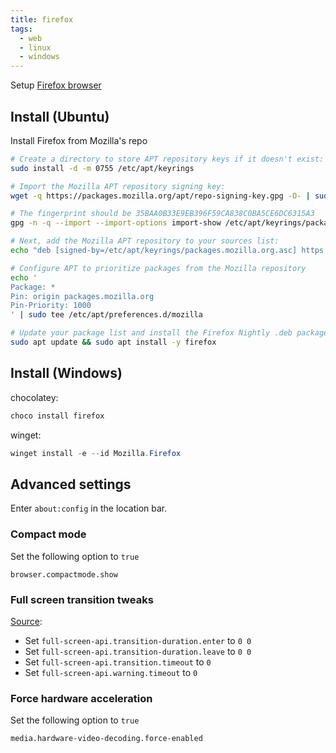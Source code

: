 ```yaml
---
title: firefox
tags:
  - web
  - linux
  - windows
---
```


Setup [Firefox browser](https://www.mozilla.org/firefox)

## Install (Ubuntu)

Install Firefox from Mozilla's repo

```bash
# Create a directory to store APT repository keys if it doesn't exist:
sudo install -d -m 0755 /etc/apt/keyrings

# Import the Mozilla APT repository signing key:
wget -q https://packages.mozilla.org/apt/repo-signing-key.gpg -O- | sudo tee /etc/apt/keyrings/packages.mozilla.org.asc > /dev/null

# The fingerprint should be 35BAA0B33E9EB396F59CA838C0BA5CE6DC6315A3
gpg -n -q --import --import-options import-show /etc/apt/keyrings/packages.mozilla.org.asc | awk '/pub/{getline; gsub(/^ +| +$/,""); print "\n"$0"\n"}'

# Next, add the Mozilla APT repository to your sources list:
echo "deb [signed-by=/etc/apt/keyrings/packages.mozilla.org.asc] https://packages.mozilla.org/apt mozilla main" | sudo tee -a /etc/apt/sources.list.d/mozilla.list > /dev/null

# Configure APT to prioritize packages from the Mozilla repository
echo '
Package: *
Pin: origin packages.mozilla.org
Pin-Priority: 1000
' | sudo tee /etc/apt/preferences.d/mozilla

# Update your package list and install the Firefox Nightly .deb package:
sudo apt update && sudo apt install -y firefox
```

## Install (Windows)

chocolatey:

```powershell
choco install firefox
```

winget:

```powershell
winget install -e --id Mozilla.Firefox
```

## Advanced settings

Enter `about:config` in the location bar.

### Compact mode

Set the following option to `true`

```
browser.compactmode.show
```

### Full screen transition tweaks

[Source](https://luis.adame.dev/blog/firefox-fullscreen-transition-timeout):

+ Set `full-screen-api.transition-duration.enter` to `0 0`
+ Set `full-screen-api.transition-duration.leave` to `0 0`
+ Set `full-screen-api.transition.timeout` to `0`
+ Set `full-screen-api.warning.timeout` to `0`

### Force hardware acceleration

Set the following option to `true`

```
media.hardware-video-decoding.force-enabled
```
